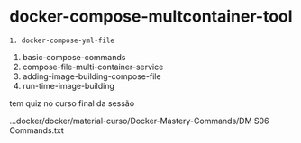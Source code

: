 # docker-compose-multcontainer-tool

    1. docker-compose-yml-file
1. basic-compose-commands
1. compose-file-multi-container-service
1. adding-image-building-compose-file
1. run-time-image-building


tem quiz no curso final da sessão



...docker/docker/material-curso/Docker-Mastery-Commands/DM S06 Commands.txt